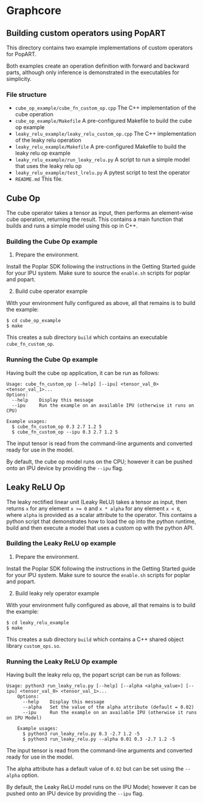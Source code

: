 # Graphcore

## Building custom operators using PopART

This directory contains two example implementations of custom operators for PopART.

Both examples create an operation definition with forward and backward parts, although only 
inference is demonstrated in the executables for simplicity.

### File structure

* `cube_op_example/cube_fn_custom_op.cpp` The C++ implementation of the cube operation  
* `cube_op_example/Makefile` A pre-configured Makefile to build the cube op example
* `leaky_relu_example/leaky_relu_custom_op.cpp` The C++ implementation of the leaky relu operation
* `leaky_relu_example/Makefile` A pre-configured Makefile to build the leaky relu op example
* `leaky_relu_example/run_leaky_relu.py` A script to run a simple model that uses the leaky relu op
* `leaky_relu_example/test_lrelu.py` A pytest script to test the operator
* `README.md` This file.


## Cube Op

The cube operator takes a tensor as input, then performs an element-wise
cube operation, returning the result. This contains a main function that builds and runs 
a simple model using this op in C++.

### Building the Cube Op example

1) Prepare the environment.

  Install the Poplar SDK following the instructions in the Getting Started guide for your IPU system. Make sure to source the `enable.sh`
  scripts for poplar and popart.

2) Build cube operator example
	
With your environment fully configured as above, all that remains is to build the example:

	$ cd cube_op_example
	$ make

This creates a sub directory `build` which contains an executable `cube_fn_custom_op`.

### Running the Cube Op example

Having built the cube op application, it can be run as follows:

	Usage: cube_fn_custom_op [--help] [--ipu] <tensor_val_0> <tensor_val_1>...
	Options:
	  --help	Display this message
	  --ipu		Run the example on an available IPU (otherwise it runs on CPU)
	
	Example usages:
	  $ cube_fn_custom_op 0.3 2.7 1.2 5
	  $ cube_fn_custom_op --ipu 0.3 2.7 1.2 5

The input tensor is read from the command-line arguments and converted ready for
use in the model.

By default, the cube op model runs on the CPU; however it can be pushed onto an IPU device
by providing the `--ipu` flag. 


## Leaky ReLU Op

The leaky rectified linear unit (Leaky ReLU) takes a tensor as input, then returns `x` for any 
element `x >= 0` and `x * alpha` for any element `x < 0`, where `alpha` is provided as a scalar 
attribute to the operator. This contains a python script that demonstrates how to load the op into the 
python runtime, build and then execute a model that uses a custom op with the python API.

### Building the Leaky ReLU op example

1) Prepare the environment.

  Install the Poplar SDK following the instructions in the Getting Started guide for your IPU system. Make sure to source the `enable.sh`
  scripts for poplar and popart.

2) Build leaky rely operator example
	
With your environment fully configured as above, all that remains is to build the example:

	$ cd leaky_relu_example
	$ make

This creates a sub directory `build` which contains a C++ shared object library `custom_ops.so`.

### Running the Leaky ReLU Op example

Having built the leaky relu op, the popart script can be run as follows:

	Usage: python3 run_leaky_relu.py [--help] [--alpha <alpha_value>] [--ipu] <tensor_val_0> <tensor_val_1>...
		Options:
		  --help	Display this message
		  --alpha	Set the value of the alpha attribute (default = 0.02)
		  --ipu		Run the example on an available IPU (otherwise it runs on IPU Model)

		Example usages:
		  $ python3 run_leaky_relu.py 0.3 -2.7 1.2 -5
		  $ python3 run_leaky_relu.py --alpha 0.01 0.3 -2.7 1.2 -5

The input tensor is read from the command-line arguments and converted ready for
use in the model.

The alpha attribute has a default value of `0.02` but can be set using the `--alpha` option.

By default, the Leaky ReLU model runs on the IPU Model; however it can be pushed onto an IPU device
by providing the `--ipu` flag.
